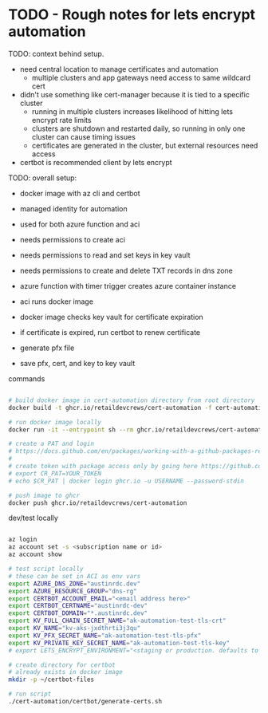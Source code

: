 # TODO - Rough notes for lets encrypt automation

TODO: context behind setup.

- need central location to manage certificates and automation
  - multiple clusters and app gateways need access to same wildcard cert
- didn't use something like cert-manager because it is tied to a specific cluster
  - running in multiple clusters increases likelihood of hitting lets encrypt rate limits
  - clusters are shutdown and restarted daily, so running in only one cluster can cause timing issues
  - certificates are generated in the cluster, but external resources need access
- certbot is recommended client by lets encrypt

TODO: overall setup:

- docker image with az cli and certbot

- managed identity for automation
- used for both azure function and aci

- needs permissions to create aci
- needs permissions to read and set keys in key vault
- needs permissions to create and delete TXT records in dns zone

- azure function with timer trigger creates azure container instance
- aci runs docker image
- docker image checks key vault for certificate expiration
- if certificate is expired, run certbot to renew certificate
- generate pfx file
- save pfx, cert, and key to key vault

commands

```bash

# build docker image in cert-automation directory from root directory
docker build -t ghcr.io/retaildevcrews/cert-automation -f cert-automation/Dockerfile .

# run docker image locally
docker run -it --entrypoint sh --rm ghcr.io/retaildevcrews/cert-automation

# create a PAT and login
# https://docs.github.com/en/packages/working-with-a-github-packages-registry/working-with-the-container-registry#authenticating-with-a-personal-access-token-classic
#
# create token with package access only by going here https://github.com/settings/tokens/new?scopes=write:packages
# export CR_PAT=YOUR_TOKEN
# echo $CR_PAT | docker login ghcr.io -u USERNAME --password-stdin

# push image to ghcr
docker push ghcr.io/retaildevcrews/cert-automation

```

dev/test locally

```bash

az login
az account set -s <subscription name or id>
az account show

# test script locally
# these can be set in ACI as env vars
export AZURE_DNS_ZONE="austinrdc.dev"
export AZURE_RESOURCE_GROUP="dns-rg"
export CERTBOT_ACCOUNT_EMAIL="<email address here>"
export CERTBOT_CERTNAME="austinrdc-dev"
export CERTBOT_DOMAIN="*.austinrdc.dev"
export KV_FULL_CHAIN_SECRET_NAME="ak-automation-test-tls-crt"
export KV_NAME="kv-aks-jxdthrti3j3qu"
export KV_PFX_SECRET_NAME="ak-automation-test-tls-pfx"
export KV_PRIVATE_KEY_SECRET_NAME="ak-automation-test-tls-key"
# export LETS_ENCRYPT_ENVIRONMENT="<staging or production. defaults to staging if not set>"

# create directory for certbot
# already exists in docker image
mkdir -p ~/certbot-files

# run script
./cert-automation/certbot/generate-certs.sh

```
